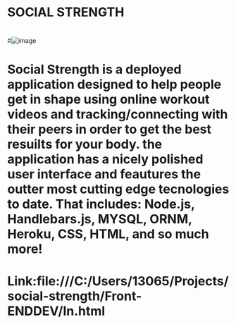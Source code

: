 # SOCIAL STRENGTH
#
#![image](https://user-images.githubusercontent.com/105843570/189160518-70e2c992-4cb6-4dba-8e7a-7c76bd9d6a2c.png)

#  Social Strength is a deployed application designed to help people get in shape using online workout videos and tracking/connecting with their peers in order to get the best resuilts for your body. the application has a nicely polished user interface and feautures the outter most cutting edge tecnologies to date. That includes: Node.js, Handlebars.js, MYSQL, ORNM, Heroku, CSS, HTML, and so much more!
#
#
# Link:file:///C:/Users/13065/Projects/social-strength/Front-ENDDEV/In.html
